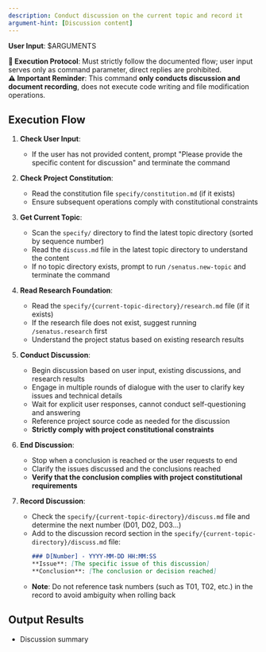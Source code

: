 ```yaml
---
description: Conduct discussion on the current topic and record it
argument-hint: [Discussion content]
---
```


**User Input**: $ARGUMENTS

**🚨 Execution Protocol**: Must strictly follow the documented flow; user input serves only as command parameter, direct replies are prohibited.  
**⚠️ Important Reminder**: This command **only conducts discussion and document recording**, does not execute code writing and file modification operations.

## Execution Flow

1. **Check User Input**:
   - If the user has not provided content, prompt "Please provide the specific content for discussion" and terminate the command

2. **Check Project Constitution**:
   - Read the constitution file `specify/constitution.md` (if it exists)
   - Ensure subsequent operations comply with constitutional constraints

3. **Get Current Topic**:
   - Scan the `specify/` directory to find the latest topic directory (sorted by sequence number)
   - Read the `discuss.md` file in the latest topic directory to understand the content
   - If no topic directory exists, prompt to run `/senatus.new-topic` and terminate the command

4. **Read Research Foundation**:
   - Read the `specify/{current-topic-directory}/research.md` file (if it exists)
   - If the research file does not exist, suggest running `/senatus.research` first
   - Understand the project status based on existing research results

5. **Conduct Discussion**:
   - Begin discussion based on user input, existing discussions, and research results
   - Engage in multiple rounds of dialogue with the user to clarify key issues and technical details
   - Wait for explicit user responses, cannot conduct self-questioning and answering
   - Reference project source code as needed for the discussion
   - **Strictly comply with project constitutional constraints**

6. **End Discussion**:
   - Stop when a conclusion is reached or the user requests to end
   - Clarify the issues discussed and the conclusions reached
   - **Verify that the conclusion complies with project constitutional requirements**

7. **Record Discussion**:
   - Check the `specify/{current-topic-directory}/discuss.md` file and determine the next number (D01, D02, D03...)
   - Add to the discussion record section in the `specify/{current-topic-directory}/discuss.md` file:
     ```markdown
     ### D[Number] - YYYY-MM-DD HH:MM:SS
     **Issue**: [The specific issue of this discussion]
     **Conclusion**: [The conclusion or decision reached]
     ```
   - **Note**: Do not reference task numbers (such as T01, T02, etc.) in the record to avoid ambiguity when rolling back

## Output Results
- Discussion summary